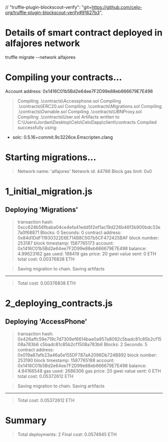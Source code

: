 // "truffle-plugin-blockscout-verify": "git+https://github.com/celo-org/truffle-plugin-blockscout-verify#91627b3",

Details of smart contract deployed in alfajores network
=======================================================

truffle migrate --network alfajores

Compiling your contracts...
===========================
Account address: 0x1416C01b5Bd2e64ee7F2D99e88eb666679E7E498
> Compiling .\contracts\Accessphone.sol
> Compiling .\contracts\IERC20.sol
> Compiling .\contracts\Migrations.sol
> Compiling .\contracts\Ownable.sol
> Compiling .\contracts\UBNProxy.sol
> Compiling .\contracts\User.sol
> Artifacts written to C:\Users\Jordan\Desktop\Celo\CeloDapp\client\contracts
> Compiled successfully using:
   - solc: 0.5.16+commit.9c3226ce.Emscripten.clang



Starting migrations...
======================
> Network name:    'alfajores'
> Network id:      44786
> Block gas limit: 0x0


1_initial_migration.js
======================

   Deploying 'Migrations'
   ----------------------
   > transaction hash:    0xcc624b56fbaba04ce4efa41edd5f2ef1ac19d226b46f3b900bdc33e7a0f68871
   > Blocks: 0            Seconds: 0
   > contract address:    0x84d1DdF11930322E6E714B8C507b5CF472425BAF
   > block number:        253187
   > block timestamp:     1587765173
   > account:             0x1416C01b5Bd2e64ee7F2D99e88eb666679E7E498
   > balance:             4.99623162
   > gas used:            188419
   > gas price:           20 gwei
   > value sent:          0 ETH
   > total cost:          0.00376838 ETH


   > Saving migration to chain.
   > Saving artifacts
   -------------------------------------
   > Total cost:          0.00376838 ETH


2_deploying_contracts.js
========================

   Deploying 'AccessPhone'
   -----------------------
   > transaction hash:    0x426affc59e719c7d7309ef6614bae0a957a8092c5badc81c85b2cf1508a783b6
c5badc81c85b2cf1508a783b6
   > Blocks: 2            Seconds: 5
   > contract address:    0x019a87afb23a46a5e155DF787aA2096Db724B892
   > block number:        253190
   > block timestamp:     1587765188
   > account:             0x1416C01b5Bd2e64ee7F2D99e88eb666679E7E498
   > balance:             4.94166548
   > gas used:            2686306
   > gas price:           20 gwei
   > value sent:          0 ETH
   > total cost:          0.05372612 ETH


   > Saving migration to chain.
   > Saving artifacts
   -------------------------------------
   > Total cost:          0.05372612 ETH


Summary
=======
> Total deployments:   2
> Final cost:          0.0574945 ETH